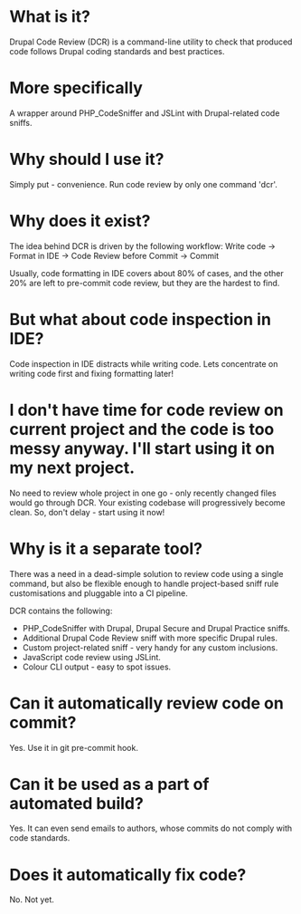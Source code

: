 # What is it?
Drupal Code Review (DCR) is a command-line utility to check that produced code follows Drupal coding standards and best practices.

# More specifically
A wrapper around PHP_CodeSniffer and JSLint with Drupal-related code sniffs.

# Why should I use it?
Simply put - convenience. Run code review by only one command 'dcr'.

# Why does it exist?
The idea behind DCR is driven by the following workflow:
Write code -> Format in IDE -> Code Review before Commit -> Commit

Usually, code formatting in IDE covers about 80% of cases, and the other 20% are left to pre-commit code review, but they are the hardest to find.

# But what about code inspection in IDE?
Code inspection in IDE distracts while writing code. Lets concentrate on writing code first and fixing formatting later!

# I don't have time for code review on current project and the code is too messy anyway. I'll start using it on my next project.
No need to review whole project in one go - only recently changed files would go through DCR. Your existing codebase will progressively become clean. So, don't delay - start using it now!

# Why is it a separate tool?
There was a need in a dead-simple solution to review code using a single command, but also be flexible enough to handle project-based sniff rule customisations and pluggable into a CI pipeline.

DCR contains the following:
*	PHP_CodeSniffer with Drupal, Drupal Secure and Drupal Practice sniffs.
*	Additional Drupal Code Review sniff with more specific Drupal rules.
*	Custom project-related sniff - very handy for any custom inclusions.
*	JavaScript code review using JSLint.
*	Colour CLI output - easy to spot issues.

# Can it automatically review code on commit?
Yes. Use it in git pre-commit hook.

# Can it be used as a part of automated build?
Yes. It can even send emails to authors, whose commits do not comply with code standards.

# Does it automatically fix code?
No. Not yet.
